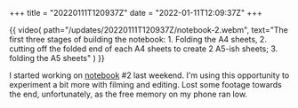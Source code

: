 +++
title = "20220111T120937Z"
date  = "2022-01-11T12:09:37Z"
+++

{{
    video(
        path="/updates/20220111T120937Z/notebook-2.webm",
        text="The first three stages of building the notebook: 1. Folding the A4 sheets, 2. cutting off the folded end of each A4 sheets to create 2 A5-ish sheets; 3. folding the A5 sheets"
    )
}}

I started working on [notebook](/notes/notebook/) #2 last weekend. I'm using this opportunity to experiment a bit more with filming and editing. Lost some footage towards the end, unfortunately, as the free memory on my phone ran low.
